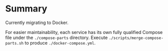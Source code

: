 # Summary

Currently migrating to Docker.

For easier maintainability, each service has its own fully qualified Compose file under the `./compose-parts` directory. Execute `./scripts/merge-compose-parts.sh` to produce `./docker-compose.yml`.
